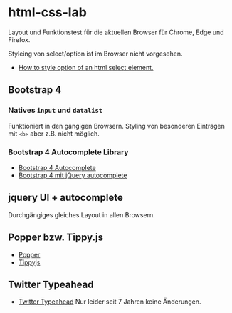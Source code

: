 # html-css-lab

Layout und Funktionstest für die aktuellen Browser für Chrome, Edge und Firefox.

Styleing von select/option ist im Browser nicht vorgesehen.

* [How to style option of an html select element.](https://stackoverflow.com/questions/7208786/how-to-style-the-option-of-an-html-select-element)

## Bootstrap 4

###  Natives `input` und `datalist`
Funktioniert in den gängigen Browsern. Styling von besonderen Einträgen
mit `<b>` aber z.B. nicht möglich.

### Bootstrap 4 Autocomplete Library

* [Bootstrap 4 Autocomplete](https://github.com/Honatas/bootstrap-4-autocomplete)
* [Bootstrap 4 mit jQuery autocomplete](https://jsfiddle.net/gotemkfr/)

## jquery UI + autocomplete
Durchgängiges gleiches Layout in allen Browsern.

## Popper bzw. Tippy.js

* [Popper](https://popper.js.org/)
* [Tippyjs](https://atomiks.github.io/tippyjs/)

## Twitter Typeahead

* [Twitter Typeahead](https://github.com/twitter/typeahead.js/) Nur leider seit 7 Jahren keine Änderungen.
